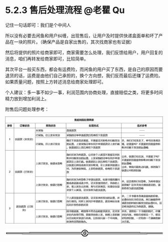# 5.2.3 售后处理流程 @老瞿 Qu

记住一句话即可：我们是个中间人

所以没有必要去闲鱼和用户纠缠，出现售后，让用户及时提供快递盒面单和坏了产品在一块的照片。（确保产品是自家出售的，其次找商家也有证据）

然后将提供的照片给商家即可，商家需要怎么处理，我们反馈给用户，用户回复的消息，咱们再转发给商家即可，比较简单。

其次平台一般买东西，都会有运费险，而闲鱼的用户买了东西，是自己的原因而要退货的话，运费是由他们自己承担的，换个方向想，我们反而最后还赚了运费险。如果质量问题，按照上方转述消息给商家处理即可。

个人建议：多一事不如少一事，利润范围内协商处理，直接赔偿之类，将更多时间精力放到增加利润上。

附售后问题处理参考：

![](img/a7b4c789e76ea5ed8c3c6055cdf68b3a.png)

![](img/ab7dc6b1e88a35f9e4a63d42b13ad5e2.png)